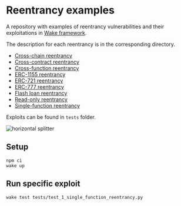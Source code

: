 # Reentrancy examples
A repository with examples of reentrancy vulnerabilities and their exploitations in [Wake framework](https://ackee.xyz/wake/docs/latest/).

The description for each reentrancy is in the corresponding directory.

* [Cross-chain reentrancy](contracts/cross-chain-reentrancy)
* [Cross-contract reentrancy](contracts/cross-contract-reentrancy)
* [Cross-function reentrancy](contracts/cross-function-reentrancy)
* [ERC-1155 reentrancy](contracts/erc1155)
* [ERC-721 reentrancy](contracts/erc721)
* [ERC-777 reentrancy](contracts/erc777)
* [Flash loan reentrancy](contracts/flash-loan)
* [Read-only reentrancy](contracts/read-only-reentrancy)
* [Single-function reentrancy](contracts/single-function-reentrancy)

Exploits can be found in `tests` folder.

![horizontal splitter](https://github.com/Ackee-Blockchain/wake-detect-action/assets/56036748/ec488c85-2f7f-4433-ae58-3d50698a47de)

## Setup
```shell
npm ci
wake up
```

## Run specific exploit
```shell
wake test tests/test_1_single_function_reentrancy.py
```
